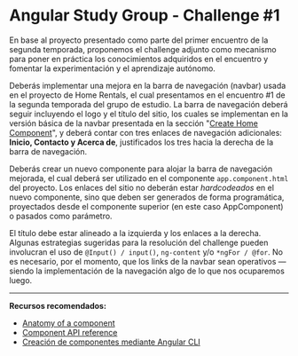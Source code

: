 # Angular Study Group - Challenge #1

En base al proyecto presentado como parte del primer encuentro de la segunda temporada, proponemos el challenge adjunto como mecanismo para poner en práctica los conocimientos adquiridos en el encuentro y fomentar la experimentación y el aprendizaje autónomo.

Deberás implementar una mejora en la barra de navegación (navbar) usada en el proyecto de Home Rentals, el cual presentamos en el encuentro #1 de la segunda temporada del grupo de estudio. La barra de navegación deberá seguir incluyendo el logo y el título del sitio, los cuales se implementan en la versión básica de la navbar presentada en la sección "[Create Home Component](https://angular.dev/tutorials/first-app/02-HomeComponent)", y deberá contar con tres enlaces de navegación adicionales: **Inicio, Contacto y Acerca de**, justificados los tres hacia la derecha de la barra de navegación.

Deberás crear un nuevo componente para alojar la barra de navegación mejorada, el cual deberá ser utilizado en el componente `app.component.html` del proyecto. Los enlaces del sitio no deberán estar _hardcodeados_ en el nuevo componente, sino que deben ser generados de forma programática, proyectados desde el componente superior (en este caso AppComponent) o pasados como parámetro. 

El título debe estar alineado a la izquierda y los enlaces a la derecha. Algunas estrategias sugeridas para la resolución del challenge pueden involucran el uso de `@Input() / input()`, `ng-content` y/o `*ngFor / @for`. No es necesario, por el momento, que los links de la navbar sean operativos — siendo la implementación de la navegación algo de lo que nos ocuparemos luego.

---
**Recursos recomendados:**
- [Anatomy of a component](https://angular.dev/guide/components)
- [Component API reference](https://angular.dev/api/core/Component) 
- [Creación de componentes mediante Angular CLI](https://angular.dev/cli/generate/component) 
